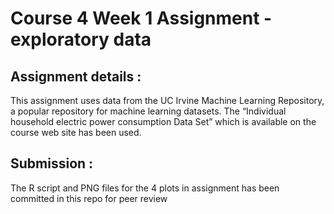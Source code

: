 # Course 4 Week 1 Assignment - exploratory data
## Assignment details :
This assignment uses data from the UC Irvine Machine Learning Repository, a popular repository for machine learning datasets. 
The “Individual household electric power consumption Data Set” which is  available on the course web site has been used.

## Submission :
The R script and PNG files for the 4 plots in assignment has been committed in this repo for peer review
